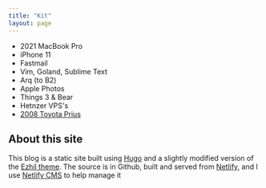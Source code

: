 ```yaml
---
title: "Kit"
layout: page
---
```


- 2021 MacBook Pro
- iPhone 11
- Fastmail
- Vim, Goland, Sublime Text
- Arq (to B2)
- Apple Photos
- Things 3 & Bear
- Hetnzer VPS's
- [2008 Toyota Prius](https://pd.kalafut.net/index.html%3Fp=28.html)



## About this site
This blog is a static site built using [Hugo](https://gohugo.io) and a slightly modified version of the [Ezhil theme](https://github.com/vividvilla/ezhil). The source is in Github, built and served from [Netlify](https://netlify.com), and I use [Netlify CMS](https://www.netlifycms.org/) to help manage it
